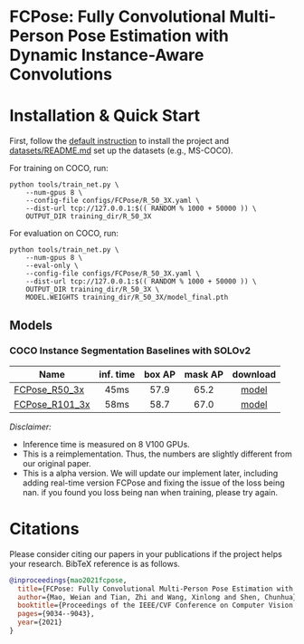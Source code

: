 # FCPose: Fully Convolutional Multi-Person Pose Estimation with Dynamic Instance-Aware Convolutions



# Installation & Quick Start
First, follow the [default instruction](../../README.md#Installation) to install the project and [datasets/README.md](https://github.com/facebookresearch/detectron2/blob/master/datasets/README.md) 
set up the datasets (e.g., MS-COCO).

For training on COCO, run:
```
python tools/train_net.py \
    --num-gpus 8 \
    --config-file configs/FCPose/R_50_3X.yaml \
    --dist-url tcp://127.0.0.1:$(( RANDOM % 1000 + 50000 )) \
    OUTPUT_DIR training_dir/R_50_3X
```

For evaluation on COCO, run:
```
python tools/train_net.py \
    --num-gpus 8 \
    --eval-only \
    --config-file configs/FCPose/R_50_3X.yaml \
    --dist-url tcp://127.0.0.1:$(( RANDOM % 1000 + 50000 )) \
    OUTPUT_DIR training_dir/R_50_3X \
    MODEL.WEIGHTS training_dir/R_50_3X/model_final.pth
```


## Models
### COCO Instance Segmentation Baselines with SOLOv2

Name | inf. time | box AP | mask AP | download
--- |:---:|:---:|:---:|:---:
[FCPose_R50_3x](R_50_3X.yaml) | 45ms | 57.9  | 65.2  | [model](https://cloudstor.aarnet.edu.au/plus/s/KoM3QUu9FMbSG1Q/download)
[FCPose_R101_3x](R_101_3X.yaml) | 58ms | 58.7  | 67.0  | [model](https://cloudstor.aarnet.edu.au/plus/s/kNVlDpPNHcOsRFf/download)


*Disclaimer:*

- Inference time is measured on 8 V100 GPUs.
- This is a reimplementation. Thus, the numbers are slightly different from our original paper.
- This is a alpha version. We will update our implement later, including adding real-time version FCPose and fixing the issue of the loss being nan. if you found you loss being nan when training, please try again.


# Citations
Please consider citing our papers in your publications if the project helps your research. BibTeX reference is as follows.
```BibTeX
@inproceedings{mao2021fcpose,
  title={FCPose: Fully Convolutional Multi-Person Pose Estimation with Dynamic Instance-Aware Convolutions},
  author={Mao, Weian and Tian, Zhi and Wang, Xinlong and Shen, Chunhua},
  booktitle={Proceedings of the IEEE/CVF Conference on Computer Vision and Pattern Recognition},
  pages={9034--9043},
  year={2021}
}
```
